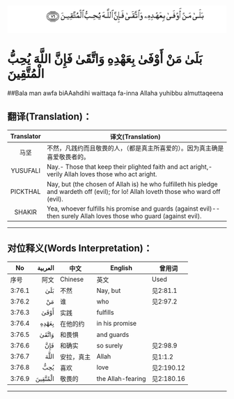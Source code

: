 ![003:076](images/003_076.gif)

# بَلَىٰ مَنْ أَوْفَىٰ بِعَهْدِهِ وَاتَّقَىٰ فَإِنَّ اللَّهَ يُحِبُّ الْمُتَّقِينَ

##Bala man awfa biAAahdihi waittaqa fa-inna Allaha yuhibbu almuttaqeena 

## 翻译(Translation)：

| Translator | 译文(Translation)                                            |
| :--------: | ------------------------------------------------------------ |
|    马坚    | 不然，凡践约而且敬畏的人，（都是真主所喜爱的）。因为真主确是喜爱敬畏者的。 |
|  YUSUFALI  | Nay.- Those that keep their plighted faith and act aright,-verily Allah loves those who act aright. |
|  PICKTHAL  | Nay, but (the chosen of Allah is) he who fulfilleth his pledge and wardeth off (evil); for lo! Allah loveth those who ward off (evil). |
|   SHAKIR   | Yea, whoever fulfills his promise and guards (against evil)-- then surely Allah loves those who guard (against evil). |

---

## 对位释义(Words Interpretation)：

| No   | العربية | 中文    | English | 曾用词 |
| ---- | ------: | ------- | ------- | ------ |
| 序号 |    阿文 | Chinese | 英文    | Used   |
| 3:76.1 | بَلَىٰ     | 不然       | Nay, but          | 见2:81.1   |
| 3:76.2 | مَنْ      | 谁         | who               | 见2:97.2   |
| 3:76.3 | أَوْفَىٰ    | 实践       | fulfills          |            |
| 3:76.4 | بِعَهْدِهِ   | 在他的约   | in his promise    |            |
| 3:76.5 | وَاتَّقَىٰ   | 和畏惧     | and guards        |            |
| 3:76.6 | فَإِنَّ     | 和确实     | so surely         | 见2:98.9   |
| 3:76.7 | اللَّهَ    | 安拉，真主 | Allah             | 见1:1.2    |
| 3:76.8 | يُحِبُّ     | 喜欢       | love              | 见2:190.12 |
| 3:76.9 | الْمُتَّقِينَ | 敬畏的     | the Allah-fearing | 见2:180.16 |

---
